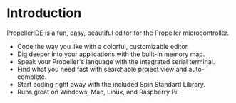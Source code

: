 # Introduction

PropellerIDE is a fun, easy, beautiful editor for the Propeller microcontroller.

- Code the way you like with a colorful, customizable editor.
- Dig deeper into your applications with the built-in memory map.
- Speak your Propeller's language with the integrated serial terminal.
- Find what you need fast with searchable project view and auto-complete.
- Start coding right away with the included Spin Standard Library.
- Runs great on Windows, Mac, Linux, and Raspberry Pi!









